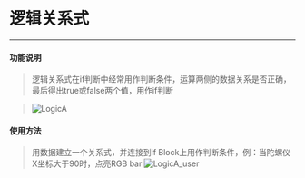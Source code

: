 # 逻辑关系式
__________________________

#### 功能说明

>逻辑关系式在if判断中经常用作判断条件，运算两侧的数据关系是否正确，最后得出true或false两个值，用作if判断

>![LogicA](/image/Logic/LogicA.jpg)


#### 使用方法

>用数据建立一个关系式，并连接到if Block上用作判断条件，例：当陀螺仪X坐标大于90时，点亮RGB bar
>![LogicA_user](/image/Logic/LogicA_user.gif)

